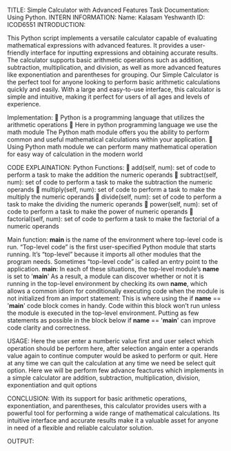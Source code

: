 TITLE: Simple Calculator with Advanced Features
Task Documentation: Using Python.
INTERN INFORMATION: 
Name: Kalasam Yeshwanth
ID: ICOD6551
INTRODUCTION:

This Python script implements a versatile calculator capable of evaluating mathematical expressions with advanced features. It provides a user-friendly interface for inputting expressions and obtaining accurate results. The calculator supports basic arithmetic operations such as addition, subtraction, multiplication, and division, as well as more advanced features like exponentiation and parentheses for grouping.
Our Simple Calculator is the perfect tool for anyone looking to perform basic arithmetic calculations quickly and easily. With a large and easy-to-use interface, this calculator is simple and intuitive, making it perfect for users of all ages and levels of experience.

Implementation:
	Python is a programming language that utilizes the arithmetic operations 
	Here in python programming language we use the math module The Python math module offers you the ability to perform common and useful mathematical calculations within your application.
	Using Python math module we can perform many mathematical operation for easy way of calculation in the modern world

CODE EXPLAINATION:
Python Functions:
	add(self, num): set of code to perform a task to make the addition the numeric operands
	subtract(self, num): set of code to perform a task to make the subtraction the numeric operands
	multiply(self, num): set of code to perform a task to make the multiply the numeric operands
	divide(self, num): set of code to perform a task to make the dividing the numeric operands
	power(self, num): set of code to perform a task to make the power of numeric operands
	factorial(self, num): set of code to perform a task to make the factorial of a numeric operands

Main function:
__main__ is the name of the environment where top-level code is run. “Top-level code” is the first user-specified Python module that starts running. It’s “top-level” because it imports all other modules that the program needs. Sometimes “top-level code” is called an entry point to the application.
__main__:
In each of these situations, the top-level module’s __name__ is set to '__main__'
As a result, a module can discover whether or not it is running in the top-level environment by checking its own __name__, which allows a common idiom for conditionally executing code when the module is not initialized from an import statement:
This is where using the if __name__ == '__main__' code block comes in handy. Code within this block won’t run unless the module is executed in the top-level environment.
Putting as few statements as possible in the block below if __name__ == '__main__' can improve code clarity and correctness.

USAGE:
Here the user enter a numberic value first and user select which operation should be perform here, after selection angain enter a operands value again to continue computer would be asked to perform or quit.  Here at any time we can quit the calculation at any time we need be select quit option.
Here we will be perform few advance feactures which implements in a simple calculator are addition, subtraction, multiplication, division, exponentiation and quit options 


CONCLUSION:
With its support for basic arithmetic operations, exponentiation, and parentheses, this calculator provides users with a powerful tool for performing a wide range of mathematical calculations. Its intuitive interface and accurate results make it a valuable asset for anyone in need of a flexible and reliable calculator solution.

OUTPUT:
